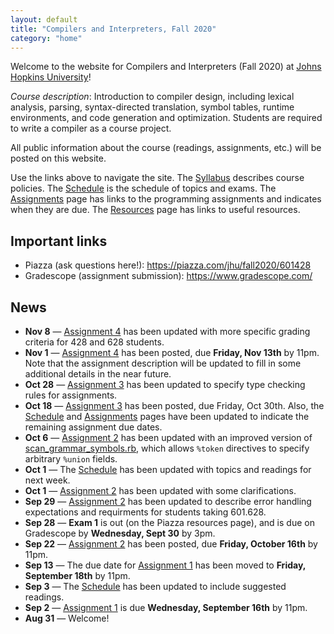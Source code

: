 ```yaml
---
layout: default
title: "Compilers and Interpreters, Fall 2020"
category: "home"
---
```


Welcome to the website for Compilers and Interpreters (Fall 2020) at <a href="https://www.jhu.edu/">Johns Hopkins University</a>!

*Course description*: Introduction to compiler design, including lexical analysis, parsing, syntax-directed translation, symbol tables, runtime environments, and code generation and optimization. Students are required to write a compiler as a course project.

All public information about the course (readings, assignments, etc.) will be posted on this website.

Use the links above to navigate the site.  The [Syllabus](syllabus.html) describes course policies. The [Schedule](schedule.html) is the schedule of topics and exams.  The [Assignments](assignments.html) page has links to the programming assignments and indicates when they are due.  The [Resources](resources.html) page has links to useful resources.

## Important links

* Piazza (ask questions here!): <https://piazza.com/jhu/fall2020/601428>
* Gradescope (assignment submission): <https://www.gradescope.com/>

## News

* **Nov 8** — [Assignment 4](assign/assign04.html) has been updated with more specific grading criteria for 428 and 628 students.
* **Nov 1** — [Assignment 4](assign/assign04.html) has been posted, due **Friday, Nov 13th** by 11pm.  Note that the assignment description will be updated to fill in some additional details in the near future.
* **Oct 28** — [Assignment 3](assign/assign03.html) has been updated to specify type checking rules for assignments.
* **Oct 18** — [Assignment 3](assign/assign03.html) has been posted, due Friday, Oct 30th. Also, the [Schedule](schedule.html) and [Assignments](assignments.html) pages have been updated to indicate the remaining assignment due dates.
* **Oct 6** — [Assignment 2](assign/assign02.html) has been updated with an improved version of [scan\_grammar\_symbols.rb](assign/assign02/scan_grammar_symbols.rb), which allows `%token` directives to specify arbitrary `%union` fields.
* **Oct 1** — The [Schedule](schedule.html) has been updated with topics and readings for next week.
* **Oct 1** — [Assignment 2](assign/assign02.html) has been updated with some clarifications.
* **Sep 29** — [Assignment 2](assign/assign02.html) has been updated to describe error handling expectations and requirments for students taking 601.628.
* **Sep 28** — **Exam 1** is out (on the Piazza resources page), and is due on Gradescope by **Wednesday, Sept 30** by 3pm.
* **Sep 22** — [Assignment 2](assign/assign02.html) has been posted, due **Friday, October 16th** by 11pm.
* **Sep 13** — The due date for [Assignment 1](assign/assign01.html) has been moved to **Friday, September 18th** by 11pm.
* **Sep 3** — The [Schedule](schedule.html) has been updated to include suggested readings.
* **Sep 2** — [Assignment 1](assign/assign01.html) is due **Wednesday, September 16th** by 11pm.
* **Aug 31** — Welcome!
